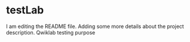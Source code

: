 # testLab
I am editing the README file. Adding some more details about the project description.
Qwiklab testing purpose 
